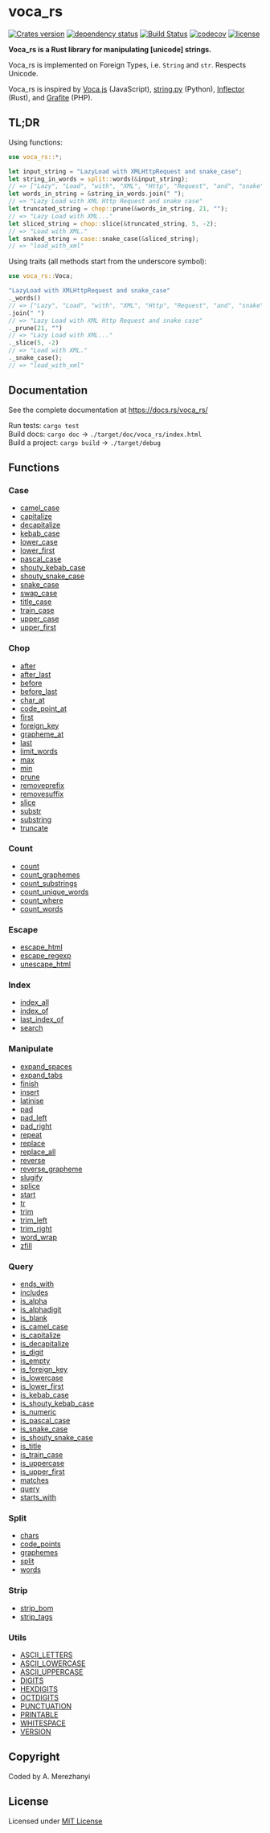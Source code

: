 # voca_rs

[![Crates version](https://img.shields.io/crates/v/voca_rs.svg)](https://crates.io/crates/voca_rs)
[![dependency status](https://deps.rs/crate/voca_rs/1.15.1/status.svg)](https://deps.rs/crate/voca_rs/1.15.1)
[![Build Status](https://app.travis-ci.com/a-merezhanyi/voca_rs.svg?branch=master)](https://app.travis-ci.com/a-merezhanyi/voca_rs)
[![codecov](https://codecov.io/gh/a-merezhanyi/voca_rs/branch/master/graph/badge.svg?token=uSEi0L8ivo)](https://codecov.io/gh/a-merezhanyi/voca_rs)
[![license](https://img.shields.io/badge/license-MIT-green.svg)](LICENSE)

**Voca_rs is a Rust library for manipulating [unicode] strings.**

Voca_rs is implemented on Foreign Types, i.e. `String` and `str`. Respects Unicode.

Voca_rs is inspired by [Voca.js](https://vocajs.com/) (JavaScript), [string.py](https://docs.python.org/3.4/library/string.html) (Python), [Inflector](https://github.com/whatisinternet/inflector) (Rust), and [Grafite](https://docs.grafite.ca/utilities/helpers/) (PHP).

## TL;DR

Using functions:

```rust
use voca_rs::*;

let input_string = "LazyLoad with XMLHttpRequest and snake_case";
let string_in_words = split::words(&input_string);
// => ["Lazy", "Load", "with", "XML", "Http", "Request", "and", "snake", "case"]
let words_in_string = &string_in_words.join(" ");
// => "Lazy Load with XML Http Request and snake case"
let truncated_string = chop::prune(&words_in_string, 21, "");
// => "Lazy Load with XML..."
let sliced_string = chop::slice(&truncated_string, 5, -2);
// => "Load with XML."
let snaked_string = case::snake_case(&sliced_string);
// => "load_with_xml"
```

Using traits (all methods start from the underscore symbol):

```rust
use voca_rs::Voca;

"LazyLoad with XMLHttpRequest and snake_case"
._words()
// => ["Lazy", "Load", "with", "XML", "Http", "Request", "and", "snake", "case"]
.join(" ")
// => "Lazy Load with XML Http Request and snake case"
._prune(21, "")
// => "Lazy Load with XML..."
._slice(5, -2)
// => "Load with XML."
._snake_case();
// => "load_with_xml"
```

## Documentation

See the complete documentation at <https://docs.rs/voca_rs/>

Run tests: `cargo test`<br>
Build docs: `cargo doc` -> `./target/doc/voca_rs/index.html` <br>
Build a project: `cargo build` -> `./target/debug`

## Functions

### Case

- [camel_case](https://docs.rs/voca_rs/*/voca_rs/case/fn.camel_case.html)
- [capitalize](https://docs.rs/voca_rs/*/voca_rs/case/fn.capitalize.html)
- [decapitalize](https://docs.rs/voca_rs/*/voca_rs/case/fn.decapitalize.html)
- [kebab_case](https://docs.rs/voca_rs/*/voca_rs/case/fn.kebab_case.html)
- [lower_case](https://docs.rs/voca_rs/*/voca_rs/case/fn.lower_case.html)
- [lower_first](https://docs.rs/voca_rs/*/voca_rs/case/fn.lower_first.html)
- [pascal_case](https://docs.rs/voca_rs/*/voca_rs/case/fn.pascal_case.html)
- [shouty_kebab_case](https://docs.rs/voca_rs/*/voca_rs/case/fn.shouty_kebab_case.html)
- [shouty_snake_case](https://docs.rs/voca_rs/*/voca_rs/case/fn.shouty_snake_case.html)
- [snake_case](https://docs.rs/voca_rs/*/voca_rs/case/fn.snake_case.html)
- [swap_case](https://docs.rs/voca_rs/*/voca_rs/case/fn.swap_case.html)
- [title_case](https://docs.rs/voca_rs/*/voca_rs/case/fn.title_case.html)
- [train_case](https://docs.rs/voca_rs/*/voca_rs/case/fn.train_case.html)
- [upper_case](https://docs.rs/voca_rs/*/voca_rs/case/fn.upper_case.html)
- [upper_first](https://docs.rs/voca_rs/*/voca_rs/case/fn.upper_first.html)

### Chop

- [after](https://docs.rs/voca_rs/*/voca_rs/chop/fn.after.html)
- [after_last](https://docs.rs/voca_rs/*/voca_rs/chop/fn.after_last.html)
- [before](https://docs.rs/voca_rs/*/voca_rs/chop/fn.before.html)
- [before_last](https://docs.rs/voca_rs/*/voca_rs/chop/fn.before_last.html)
- [char_at](https://docs.rs/voca_rs/*/voca_rs/chop/fn.char_at.html)
- [code_point_at](https://docs.rs/voca_rs/*/voca_rs/chop/fn.code_point_at.html)
- [first](https://docs.rs/voca_rs/*/voca_rs/chop/fn.first.html)
- [foreign_key](https://docs.rs/voca_rs/*/voca_rs/case/fn.foreign_key.html)
- [grapheme_at](https://docs.rs/voca_rs/*/voca_rs/chop/fn.grapheme_at.html)
- [last](https://docs.rs/voca_rs/*/voca_rs/chop/fn.last.html)
- [limit_words](https://docs.rs/voca_rs/*/voca_rs/chop/fn.limit_words.html)
- [max](https://docs.rs/voca_rs/*/voca_rs/chop/fn.max.html)
- [min](https://docs.rs/voca_rs/*/voca_rs/chop/fn.min.html)
- [prune](https://docs.rs/voca_rs/*/voca_rs/chop/fn.prune.html)
- [removeprefix](https://docs.rs/voca_rs/*/voca_rs/chop/fn.removeprefix.html)
- [removesuffix](https://docs.rs/voca_rs/*/voca_rs/chop/fn.removesuffix.html)
- [slice](https://docs.rs/voca_rs/*/voca_rs/chop/fn.slice.html)
- [substr](https://docs.rs/voca_rs/*/voca_rs/chop/fn.substr.html)
- [substring](https://docs.rs/voca_rs/*/voca_rs/chop/fn.substring.html)
- [truncate](https://docs.rs/voca_rs/*/voca_rs/chop/fn.truncate.html)

### Count

- [count](https://docs.rs/voca_rs/*/voca_rs/count/fn.count.html)
- [count_graphemes](https://docs.rs/voca_rs/*/voca_rs/count/fn.count_graphemes.html)
- [count_substrings](https://docs.rs/voca_rs/*/voca_rs/count/fn.count_substrings.html)
- [count_unique_words](https://docs.rs/voca_rs/*/voca_rs/count/fn.count_unique_words.html)
- [count_where](https://docs.rs/voca_rs/*/voca_rs/count/fn.count_where.html)
- [count_words](https://docs.rs/voca_rs/*/voca_rs/count/fn.count_words.html)

### Escape

- [escape_html](https://docs.rs/voca_rs/*/voca_rs/escape/fn.escape_html.html)
- [escape_regexp](https://docs.rs/voca_rs/*/voca_rs/escape/fn.escape_regexp.html)
- [unescape_html](https://docs.rs/voca_rs/*/voca_rs/escape/fn.unescape_html.html)

### Index

- [index_all](https://docs.rs/voca_rs/*/voca_rs/index/fn.index_all.html)
- [index_of](https://docs.rs/voca_rs/*/voca_rs/index/fn.index_of.html)
- [last_index_of](https://docs.rs/voca_rs/*/voca_rs/index/fn.last_index_of.html)
- [search](https://docs.rs/voca_rs/*/voca_rs/index/fn.search.html)

### Manipulate

- [expand_spaces](https://docs.rs/voca_rs/*/voca_rs/manipulate/fn.expand_spaces.html)
- [expand_tabs](https://docs.rs/voca_rs/*/voca_rs/manipulate/fn.expand_tabs.html)
- [finish](https://docs.rs/voca_rs/*/voca_rs/manipulate/fn.finish.html)
- [insert](https://docs.rs/voca_rs/*/voca_rs/manipulate/fn.insert.html)
- [latinise](https://docs.rs/voca_rs/*/voca_rs/manipulate/fn.latinise.html)
- [pad](https://docs.rs/voca_rs/*/voca_rs/manipulate/fn.pad.html)
- [pad_left](https://docs.rs/voca_rs/*/voca_rs/manipulate/fn.pad_left.html)
- [pad_right](https://docs.rs/voca_rs/*/voca_rs/manipulate/fn.pad_right.html)
- [repeat](https://docs.rs/voca_rs/*/voca_rs/manipulate/fn.repeat.html)
- [replace](https://docs.rs/voca_rs/*/voca_rs/manipulate/fn.replace.html)
- [replace_all](https://docs.rs/voca_rs/*/voca_rs/manipulate/fn.replace_all.html)
- [reverse](https://docs.rs/voca_rs/*/voca_rs/manipulate/fn.reverse.html)
- [reverse_grapheme](https://docs.rs/voca_rs/*/voca_rs/manipulate/fn.reverse_grapheme.html)
- [slugify](https://docs.rs/voca_rs/*/voca_rs/manipulate/fn.slugify.html)
- [splice](https://docs.rs/voca_rs/*/voca_rs/manipulate/fn.splice.html)
- [start](https://docs.rs/voca_rs/*/voca_rs/manipulate/fn.start.html)
- [tr](https://docs.rs/voca_rs/*/voca_rs/manipulate/fn.tr.html)
- [trim](https://docs.rs/voca_rs/*/voca_rs/manipulate/fn.trim.html)
- [trim_left](https://docs.rs/voca_rs/*/voca_rs/manipulate/fn.trim_left.html)
- [trim_right](https://docs.rs/voca_rs/*/voca_rs/manipulate/fn.trim_right.html)
- [word_wrap](https://docs.rs/voca_rs/*/voca_rs/manipulate/fn.word_wrap.html)
- [zfill](https://docs.rs/voca_rs/*/voca_rs/manipulate/fn.zfill.html)

### Query

- [ends_with](https://docs.rs/voca_rs/*/voca_rs/query/fn.ends_with.html)
- [includes](https://docs.rs/voca_rs/*/voca_rs/query/fn.includes.html)
- [is_alpha](https://docs.rs/voca_rs/*/voca_rs/query/fn.is_alpha.html)
- [is_alphadigit](https://docs.rs/voca_rs/*/voca_rs/query/fn.is_alphadigit.html)
- [is_blank](https://docs.rs/voca_rs/*/voca_rs/query/fn.is_blank.html)
- [is_camel_case](https://docs.rs/voca_rs/*/voca_rs/query/fn.is_camel_case.html)
- [is_capitalize](https://docs.rs/voca_rs/*/voca_rs/query/fn.is_capitalize.html)
- [is_decapitalize](https://docs.rs/voca_rs/*/voca_rs/query/fn.is_decapitalize.html)
- [is_digit](https://docs.rs/voca_rs/*/voca_rs/query/fn.is_digit.html)
- [is_empty](https://docs.rs/voca_rs/*/voca_rs/query/fn.is_empty.html)
- [is_foreign_key](https://docs.rs/voca_rs/*/voca_rs/query/fn.is_foreign_key.html)
- [is_lowercase](https://docs.rs/voca_rs/*/voca_rs/query/fn.is_lowercase.html)
- [is_lower_first](https://docs.rs/voca_rs/*/voca_rs/query/fn.is_lower_first.html)
- [is_kebab_case](https://docs.rs/voca_rs/*/voca_rs/query/fn.is_kebab_case.html)
- [is_shouty_kebab_case](https://docs.rs/voca_rs/*/voca_rs/query/fn.is_shouty_kebab_case.html)
- [is_numeric](https://docs.rs/voca_rs/*/voca_rs/query/fn.is_numeric.html)
- [is_pascal_case](https://docs.rs/voca_rs/*/voca_rs/query/fn.is_pascal_case.html)
- [is_snake_case](https://docs.rs/voca_rs/*/voca_rs/query/fn.is_snake_case.html)
- [is_shouty_snake_case](https://docs.rs/voca_rs/*/voca_rs/query/fn.is_shouty_snake_case.html)
- [is_title](https://docs.rs/voca_rs/*/voca_rs/query/fn.is_title.html)
- [is_train_case](https://docs.rs/voca_rs/*/voca_rs/query/fn.is_train_case.html)
- [is_uppercase](https://docs.rs/voca_rs/*/voca_rs/query/fn.is_uppercase.html)
- [is_upper_first](https://docs.rs/voca_rs/*/voca_rs/query/fn.is_upper_first.html)
- [matches](https://docs.rs/voca_rs/*/voca_rs/query/fn.matches.html)
- [query](https://docs.rs/voca_rs/*/voca_rs/query/fn.query.html)
- [starts_with](https://docs.rs/voca_rs/*/voca_rs/query/fn.starts_with.html)

### Split

- [chars](https://docs.rs/voca_rs/*/voca_rs/split/fn.chars.html)
- [code_points](https://docs.rs/voca_rs/*/voca_rs/split/fn.code_points.html)
- [graphemes](https://docs.rs/voca_rs/*/voca_rs/split/fn.graphemes.html)
- [split](https://docs.rs/voca_rs/*/voca_rs/split/fn.split.html)
- [words](https://docs.rs/voca_rs/*/voca_rs/split/fn.words.html)

### Strip

- [strip_bom](https://docs.rs/voca_rs/*/voca_rs/strip/fn.strip_bom.html)
- [strip_tags](https://docs.rs/voca_rs/*/voca_rs/strip/fn.strip_tags.html)

### Utils

- [ASCII_LETTERS](https://docs.rs/voca_rs/*/voca_rs/utils/constant.ASCII_LETTERS.html)
- [ASCII_LOWERCASE](https://docs.rs/voca_rs/*/voca_rs/utils/constant.ASCII_LOWERCASE.html)
- [ASCII_UPPERCASE](https://docs.rs/voca_rs/*/voca_rs/utils/constant.ASCII_UPPERCASE.html)
- [DIGITS](https://docs.rs/voca_rs/*/voca_rs/utils/constant.DIGITS.html)
- [HEXDIGITS](https://docs.rs/voca_rs/*/voca_rs/utils/constant.HEXDIGITS.html)
- [OCTDIGITS](https://docs.rs/voca_rs/*/voca_rs/utils/constant.OCTDIGITS.html)
- [PUNCTUATION](https://docs.rs/voca_rs/*/voca_rs/utils/constant.PUNCTUATION.html)
- [PRINTABLE](https://docs.rs/voca_rs/*/voca_rs/utils/constant.PRINTABLE.html)
- [WHITESPACE](https://docs.rs/voca_rs/*/voca_rs/utils/constant.WHITESPACE.html)
- [VERSION](https://docs.rs/voca_rs/*/voca_rs/utils/constant.VERSION.html)

## Copyright

Coded by A. Merezhanyi

## License

Licensed under [MIT License](LICENSE.md)
